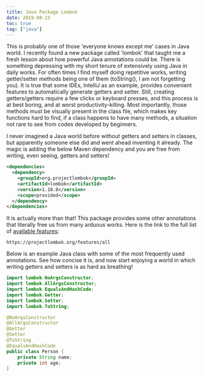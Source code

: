 ```yaml
---
title: Java Package Lombok
date: 2019-08-23
toc: true
tag: ["java"]
---
```


This is probably one of those 'everyone knows except me' cases in Java world.
I recently found a new package called 'lombok' that taught me a fresh lesson about how powerful Java annotations could be.
There is something depressing with my short tenure of extensively using Java in daily works.
For often times I find myself doing repetitive works, writing getter/setter methods being one of them (toString(), I am not forgetting you).
It is true that some IDEs, IntelliJ as an example, provides convenient features to automatically generate getters and setter.
Still, creating getters/getters require a few clicks or keyboard presses, and this process is at best boring, and at worst productivity-killing.
Most importantly, those methods must be visually present in the class file, which makes key functions hard to find, if a class happens to have many methods, a situation not rare to see from codes developed by beginners.

I never imagined a Java world before without getters and setters in classes, but apparently someone else did and went ahead inventing it already.
The magic is adding the below Maven dependency and you are free from writing, even seeing, getters and setters!

```xml
<dependencies>
  <dependency>
    <groupId>org.projectlombok</groupId>
    <artifactId>lombok</artifactId>
    <version>1.18.8</version>
    <scope>provided</scope>
  </dependency>
</dependencies>
```

It is actually more than that!
This package provides some other annotations that literally free us from many arduous works.
Here is the link to the full list of [available features](https://projectlombok.org/features/all):
```
https://projectlombok.org/features/all
```

Below is an example Java class with some of the most frequently used annotations.
See how concise it is, and now start enjoying a world in which writing getters and setters is as hard as breathing!

```java
import lombok.NoArgsConstructor;
import lombok.AllArgsConstructor;
import lombok.EqualsAndHashCode;
import lombok.Getter;
import lombok.Setter;
import lombok.ToString;

@NoArgsConstructor
@AllArgsConstructor
@Getter
@Setter
@ToString
@EqualsAndHashCode
public class Person {
    private String name;
    private int age;
}
```